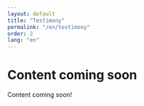 ```yaml
---
layout: default
title: "Testimony"
permalink: "/en/testimony"
order: 2
lang: "en"
---
```


# Content coming soon

Content coming soon!